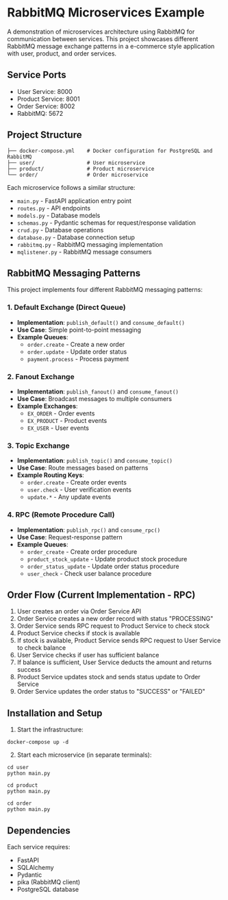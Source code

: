 # RabbitMQ Microservices Example

A demonstration of microservices architecture using RabbitMQ for communication between services. This project showcases different RabbitMQ message exchange patterns in a e-commerce style application with user, product, and order services.

## Service Ports

- User Service: 8000
- Product Service: 8001
- Order Service: 8002
- RabbitMQ: 5672

## Project Structure

```
├── docker-compose.yml    # Docker configuration for PostgreSQL and RabbitMQ
├── user/                 # User microservice
├── product/              # Product microservice
└── order/                # Order microservice
```

Each microservice follows a similar structure:
- `main.py` - FastAPI application entry point
- `routes.py` - API endpoints
- `models.py` - Database models
- `schemas.py` - Pydantic schemas for request/response validation
- `crud.py` - Database operations
- `database.py` - Database connection setup
- `rabbitmq.py` - RabbitMQ messaging implementation
- `mqlistener.py` - RabbitMQ message consumers

## RabbitMQ Messaging Patterns

This project implements four different RabbitMQ messaging patterns:

### 1. Default Exchange (Direct Queue)
- **Implementation**: `publish_default()` and `consume_default()`
- **Use Case**: Simple point-to-point messaging
- **Example Queues**:
  - `order.create` - Create a new order
  - `order.update` - Update order status
  - `payment.process` - Process payment

### 2. Fanout Exchange
- **Implementation**: `publish_fanout()` and `consume_fanout()`
- **Use Case**: Broadcast messages to multiple consumers
- **Example Exchanges**:
  - `EX_ORDER` - Order events
  - `EX_PRODUCT` - Product events
  - `EX_USER` - User events

### 3. Topic Exchange
- **Implementation**: `publish_topic()` and `consume_topic()`
- **Use Case**: Route messages based on patterns
- **Example Routing Keys**:
  - `order.create` - Create order events
  - `user.check` - User verification events
  - `update.*` - Any update events

### 4. RPC (Remote Procedure Call)
- **Implementation**: `publish_rpc()` and `consume_rpc()`
- **Use Case**: Request-response pattern
- **Example Queues**:
  - `order_create` - Create order procedure
  - `product_stock_update` - Update product stock procedure
  - `order_status_update` - Update order status procedure
  - `user_check` - Check user balance procedure

## Order Flow (Current Implementation - RPC)

1. User creates an order via Order Service API
2. Order Service creates a new order record with status "PROCESSING"
3. Order Service sends RPC request to Product Service to check stock
4. Product Service checks if stock is available
5. If stock is available, Product Service sends RPC request to User Service to check balance
6. User Service checks if user has sufficient balance
7. If balance is sufficient, User Service deducts the amount and returns success
8. Product Service updates stock and sends status update to Order Service
9. Order Service updates the order status to "SUCCESS" or "FAILED"

## Installation and Setup

1. Start the infrastructure:
```
docker-compose up -d
```

2. Start each microservice (in separate terminals):
```
cd user
python main.py

cd product
python main.py

cd order
python main.py
```

## Dependencies

Each service requires:
- FastAPI
- SQLAlchemy
- Pydantic
- pika (RabbitMQ client)
- PostgreSQL database
